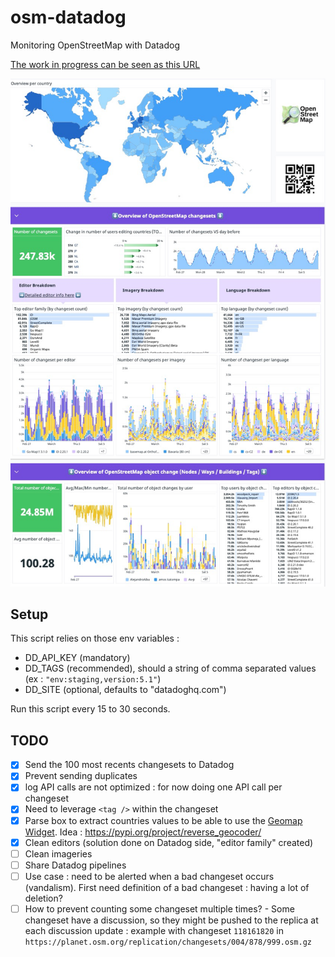 # osm-datadog
Monitoring OpenStreetMap with Datadog

[The work in progress can be seen as this URL](https://p.datadoghq.com/sb/14e968020-4993928572d9d3e0dcdbe9a12a42499a)

![Main Dashboard](./screenshots/main_dashboard.jpeg)

## Setup

This script relies on those env variables : 
- DD_API_KEY (mandatory)
- DD_TAGS (recommended), should a string of comma separated values (ex : `"env:staging,version:5.1"`)
- DD_SITE (optional, defaults to "datadoghq.com")

Run this script every 15 to 30 seconds.

## TODO

- [x] Send the 100 most recents changesets to Datadog
- [x] Prevent sending duplicates
- [x] log API calls are not optimized : for now doing one API call per changeset
- [x] Need to leverage `<tag />` within the changeset
- [x] Parse box to extract countries values to be able to use the [Geomap Widget](https://docs.datadoghq.com/dashboards/widgets/geomap/#configuration). Idea : https://pypi.org/project/reverse_geocoder/
- [x] Clean editors (solution done on Datadog side, "editor family" created)
- [ ] Clean imageries
- [ ] Share Datadog pipelines
- [ ] Use case :  need to be alerted when a bad changeset occurs (vandalism). First need definition of a bad changeset : having a lot of deletion?
- [ ] How to prevent counting some changeset multiple times?
        - Some changeset have a discussion, so they might be pushed to the replica at each discussion update : example with changeset `118161820` in `https://planet.osm.org/replication/changesets/004/878/999.osm.gz`
